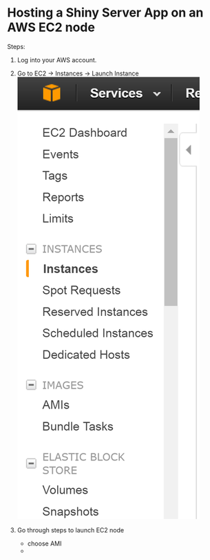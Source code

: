 
# Hosting a Shiny Server App on an AWS EC2 node

Steps:  
1) Log into your AWS account.  
2) Go to EC2 -> Instances -> Launch Instance
![alt tag](https://github.com/jeremypmobley/shiny_server_website/blob/master/README_pics/AWS_ec2_instances.PNG)
 
3) Go through steps to launch EC2 node   
	* choose AMI  
	* 























